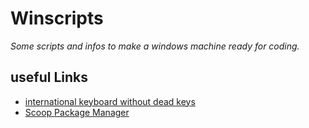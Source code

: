 # Winscripts
*Some scripts and infos to make a windows machine ready for coding.*

## useful Links
* [international keyboard without dead keys](https://github.com/thomasfaingnaert/win-us-intl-altgr/releases/download/v1.0/us-inter.zip)
* [Scoop Package Manager](https://github.com/lukesampson/scoop)
